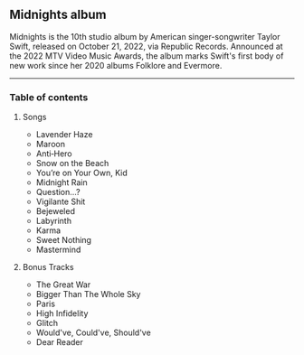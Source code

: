## Midnights album

Midnights is the 10th studio album by American singer-songwriter Taylor Swift, released on October 21, 2022, via Republic Records. Announced at the 2022 MTV Video Music Awards, the album marks Swift's first body of new work since her 2020 albums Folklore and Evermore.

---

### Table of contents

1. Songs
	- Lavender Haze
	- Maroon
	- Anti‐Hero
	- Snow on the Beach
	- You’re on Your Own, Kid
	- Midnight Rain
	- Question…?
	- Vigilante Shit
	- Bejeweled
	- Labyrinth
	- Karma
	- Sweet Nothing
	- Mastermind

2. Bonus Tracks
	- The Great War
	- Bigger Than The Whole Sky
	- Paris
	- High Infidelity
	- Glitch
	- Would've, Could've, Should've
	- Dear Reader